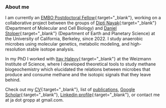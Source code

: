 ### About me
I am currently an [EMBO Postdoctoral Fellow](https://www.embo.org/funding/fellowships-grants-and-career-support/postdoctoral-fellowships/){:target="_blank"}, working on a collaborative project between the groups of [Dipti Nayak](https://www.dnayaklab.com){:target="_blank"} (Department of Molecular and Cell Biology) and [Daniel Stolper](https://sites.google.com/berkeley.edu/daniel-stolper/){:target="_blank"} (Department of Earth and Planetary Science) at the University of California, Berkeley, since 2022. I study anaerobic microbes using molecular genetics, metabolic modeling, and high-resolution stable isotope analysis.

In my PhD I worked with [Itay Halevy](https://www.weizmann.ac.il/eserpages/Halevy/){:target="_blank"} at the Weizmann Institute of Science, where I developed theoretical tools to study methane biogeochemistry which elucidated the relations between microbes that produce and consume methane and the isotopic signals that they leave behind.

Check out my [CV](https://drive.google.com/file/d/10Ze4tsHoywuSWfaZmMuvtYwARj2ssygj/view?usp=sharing){:target="_blank"}, list of [publications](publications.md), [Google Scholar](https://scholar.google.com/citations?user=y664qEAAAAAJ&hl=iw&oi=ao){:target="_blank"}, [Linkedin profile](https://www.linkedin.com/in/jonathan-gropp-948a9791/){:target="_blank"}, or contact me at ja dot gropp at gmail.com.
